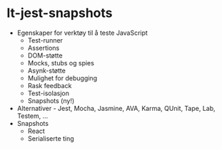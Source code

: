 # lt-jest-snapshots

* Egenskaper for verktøy til å teste JavaScript
   * Test-runner
   * Assertions
   * DOM-støtte
   * Mocks, stubs og spies
   * Asynk-støtte
   * Mulighet for debugging
   * Rask feedback
   * Test-isolasjon
   * Snapshots (ny!)
* Alternativer - Jest, Mocha, Jasmine, AVA, Karma, QUnit, Tape, Lab, Testem, ...
* Snapshots
    * React
    * Serialiserte ting
